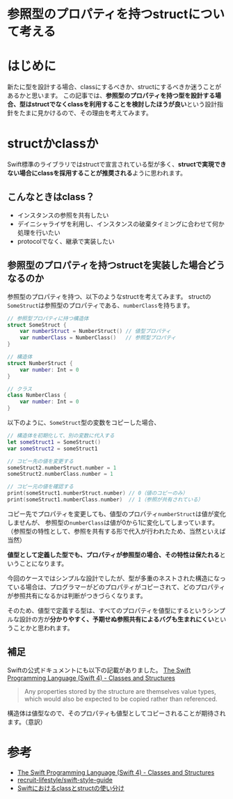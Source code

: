 # 参照型のプロパティを持つstructについて考える
# はじめに
新たに型を設計する場合、classにするべきか、structにするべきか迷うことがあるかと思います。
この記事では、**参照型のプロパティを持つ型を設計する場合、型はstructでなくclassを利用することを検討したほうが良い**という設計指針をたまに見かけるので、その理由を考えてみます。

# structかclassか
Swift標準のライブラリではstructで宣言されている型が多く、**structで実現できない場合にclassを採用することが推奨される**ように思われます。

## こんなときはclass？
 - インスタンスの参照を共有したい
 - デイニシャライザを利用し、インスタンスの破棄タイミングに合わせて何か処理を行いたい
 - protocolでなく、継承で実装したい

## 参照型のプロパティを持つstructを実装した場合どうなるのか
参照型のプロパティを持つ、以下のようなstructを考えてみます。
structの` SomeStruct`は参照型のプロパティである、`numberClass`を持ちます。

```swift
// 参照型プロパティに持つ構造体
struct SomeStruct {
    var numberStruct = NumberStruct() // 値型プロパティ
    var numberClass = NumberClass()   // 参照型プロパティ
}

// 構造体
struct NumberStruct {
    var number: Int = 0
}

// クラス
class NumberClass {
    var number: Int = 0
}
```

以下のように、`SomeStruct`型の変数をコピーした場合、

```swift
// 構造体を初期化して、別の変数に代入する
let someStruct1 = SomeStruct()
var someStruct2 = someStruct1

// コピー先の値を変更する
someStruct2.numberStruct.number = 1
someStruct2.numberClass.number = 1

// コピー元の値を確認する
print(someStruct1.numberStruct.number) // 0（値のコピーのみ）
print(someStruct1.numberClass.number)  // 1（参照が共有されている）
```
コピー先でプロパティを変更しても、値型のプロパティ`numberStruct`は値が変化しませんが、
参照型の`numberClass`は値が0から1に変化してしまっています。
（参照型の特性として、参照を共有する形で代入が行われたため、当然といえば当然）

**値型として定義した型でも、プロパティが参照型の場合、その特性は保たれる**ということになります。

今回のケースではシンプルな設計でしたが、型が多重のネストされた構造になっている場合は、プログラマーがどのプロパティがコピーされて、どのプロパティが参照共有になるかは判断がつきづらくなります。

そのため、値型で定義する型は、すべてのプロパティを値型にするというシンプルな設計の方が**分かりやすく、予期せぬ参照共有によるバグも生まれにくい**ということかと思われます。

## 補足

Swiftの公式ドキュメントにも以下の記載がありました。
[The Swift Programming Language (Swift 4) - Classes and Structures](https://developer.apple.com/library/content/documentation/Swift/Conceptual/Swift_Programming_Language/ClassesAndStructures.html)
> Any properties stored by the structure are themselves value types, which would also be expected to be copied rather than referenced.

構造体は値型なので、そのプロパティも値型としてコピーされることが期待されます。（意訳）

# 参考
 - [The Swift Programming Language (Swift 4) - Classes and Structures](https://developer.apple.com/library/content/documentation/Swift/Conceptual/Swift_Programming_Language/ClassesAndStructures.html)
 - [recruit-lifestyle/swift-style-guide](https://github.com/recruit-lifestyle/swift-style-guide)
 - [Swiftにおけるclassとstructの使い分け](http://cockscomb.hatenablog.com/entry/choosing-between-classes-and-structures)

